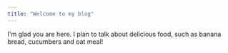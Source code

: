 ```yaml
---
title: "Welcome to my blog"
---
```


I'm glad you are here. I plan to talk about delicious food, such as banana bread, cucumbers and oat meal!
